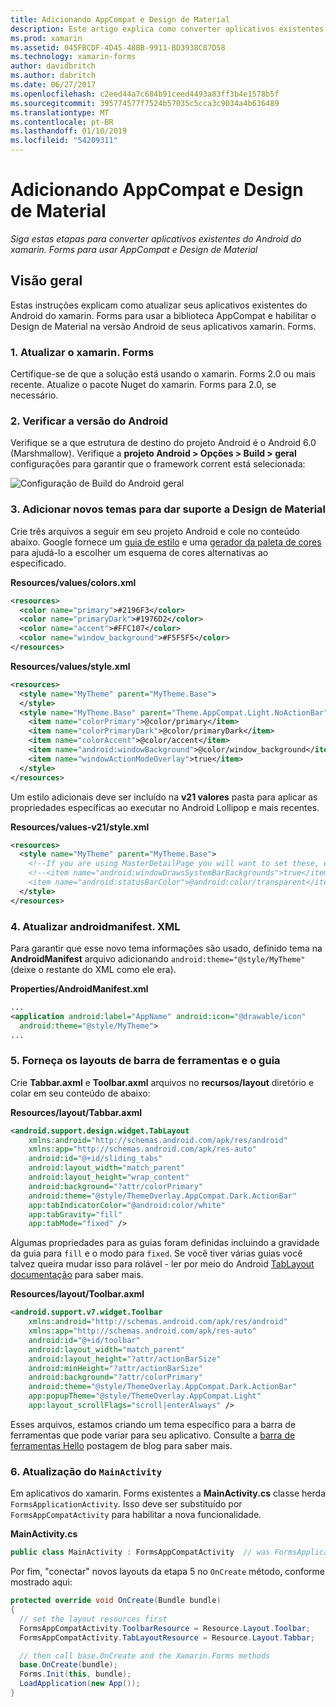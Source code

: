 ```yaml
---
title: Adicionando AppCompat e Design de Material
description: Este artigo explica como converter aplicativos existentes do Android do xamarin. Forms para usar AppCompat e Design de Material.
ms.prod: xamarin
ms.assetid: 045FBCDF-4D45-48BB-9911-BD3938C87D58
ms.technology: xamarin-forms
author: davidbritch
ms.author: dabritch
ms.date: 06/27/2017
ms.openlocfilehash: c2eed44a7c684b91ceed4493a83ff3b4e1578b5f
ms.sourcegitcommit: 395774577f7524b57035c5cca3c9034a4b636489
ms.translationtype: MT
ms.contentlocale: pt-BR
ms.lasthandoff: 01/10/2019
ms.locfileid: "54209311"
---
```

# <a name="adding-appcompat-and-material-design"></a>Adicionando AppCompat e Design de Material

_Siga estas etapas para converter aplicativos existentes do Android do xamarin. Forms para usar AppCompat e Design de Material_

<!-- source https://gist.github.com/jassmith/a3b2a543f99126782936
https://blog.xamarin.com/material-design-for-your-xamarin-forms-android-apps/ -->

## <a name="overview"></a>Visão geral

Estas instruções explicam como atualizar seus aplicativos existentes do Android do xamarin. Forms para usar a biblioteca AppCompat e habilitar o Design de Material na versão Android de seus aplicativos xamarin. Forms.

### <a name="1-update-xamarinforms"></a>1. Atualizar o xamarin. Forms

Certifique-se de que a solução está usando o xamarin. Forms 2.0 ou mais recente. Atualize o pacote Nuget do xamarin. Forms para 2.0, se necessário.

### <a name="2-check-android-version"></a>2. Verificar a versão do Android

Verifique se a que estrutura de destino do projeto Android é o Android 6.0 (Marshmallow). Verifique a **projeto Android > Opções > Build > geral** configurações para garantir que o framework corrent está selecionada:

 ![](appcompat-images/target-android-6-sml.png "Configuração de Build do Android geral")

### <a name="3-add-new-themes-to-support-material-design"></a>3. Adicionar novos temas para dar suporte a Design de Material

Crie três arquivos a seguir em seu projeto Android e cole no conteúdo abaixo. Google fornece um [guia de estilo](http://www.google.com/design/spec/style/color.html#color-color-palette) e uma [gerador da paleta de cores](http://www.materialpalette.com/) para ajudá-lo a escolher um esquema de cores alternativas ao especificado.

**Resources/values/colors.xml**

```xml
<resources>
  <color name="primary">#2196F3</color>
  <color name="primaryDark">#1976D2</color>
  <color name="accent">#FFC107</color>
  <color name="window_background">#F5F5F5</color>
</resources>
```

**Resources/values/style.xml**

```xml
<resources>
  <style name="MyTheme" parent="MyTheme.Base">
  </style>
  <style name="MyTheme.Base" parent="Theme.AppCompat.Light.NoActionBar">
    <item name="colorPrimary">@color/primary</item>
    <item name="colorPrimaryDark">@color/primaryDark</item>
    <item name="colorAccent">@color/accent</item>
    <item name="android:windowBackground">@color/window_background</item>
    <item name="windowActionModeOverlay">true</item>
  </style>
</resources>
```

Um estilo adicionais deve ser incluído na **v21 valores** pasta para aplicar as propriedades específicas ao executar no Android Lollipop e mais recentes.

**Resources/values-v21/style.xml**

```xml
<resources>
  <style name="MyTheme" parent="MyTheme.Base">
    <!--If you are using MasterDetailPage you will want to set these, else you can leave them out-->
    <!--<item name="android:windowDrawsSystemBarBackgrounds">true</item>
    <item name="android:statusBarColor">@android:color/transparent</item>-->
  </style>
</resources>
```

### <a name="4-update-androidmanifestxml"></a>4. Atualizar androidmanifest. XML

Para garantir que esse novo tema informações são usado, definido tema na **AndroidManifest** arquivo adicionando `android:theme="@style/MyTheme"` (deixe o restante do XML como ele era).

**Properties/AndroidManifest.xml**

```xml
...
<application android:label="AppName" android:icon="@drawable/icon"
  android:theme="@style/MyTheme">
...
```

### <a name="5-provide-toolbar-and-tab-layouts"></a>5. Forneça os layouts de barra de ferramentas e o guia

Crie **Tabbar.axml** e **Toolbar.axml** arquivos no **recursos/layout** diretório e colar em seu conteúdo de abaixo:

**Resources/layout/Tabbar.axml**

```xml
<android.support.design.widget.TabLayout
    xmlns:android="http://schemas.android.com/apk/res/android"
    xmlns:app="http://schemas.android.com/apk/res-auto"
    android:id="@+id/sliding_tabs"
    android:layout_width="match_parent"
    android:layout_height="wrap_content"
    android:background="?attr/colorPrimary"
    android:theme="@style/ThemeOverlay.AppCompat.Dark.ActionBar"
    app:tabIndicatorColor="@android:color/white"
    app:tabGravity="fill"
    app:tabMode="fixed" />
```

Algumas propriedades para as guias foram definidas incluindo a gravidade da guia para `fill` e o modo para `fixed`.
Se você tiver várias guias você talvez queira mudar isso para rolável - ler por meio do Android [TabLayout documentação](http://developer.android.com/reference/android/support/design/widget/TabLayout.html) para saber mais.

**Resources/layout/Toolbar.axml**

```xml
<android.support.v7.widget.Toolbar
    xmlns:android="http://schemas.android.com/apk/res/android"
    xmlns:app="http://schemas.android.com/apk/res-auto"
    android:id="@+id/toolbar"
    android:layout_width="match_parent"
    android:layout_height="?attr/actionBarSize"
    android:minHeight="?attr/actionBarSize"
    android:background="?attr/colorPrimary"
    android:theme="@style/ThemeOverlay.AppCompat.Dark.ActionBar"
    app:popupTheme="@style/ThemeOverlay.AppCompat.Light"
    app:layout_scrollFlags="scroll|enterAlways" />
```

Esses arquivos, estamos criando um tema específico para a barra de ferramentas que pode variar para seu aplicativo.
Consulte a [barra de ferramentas Hello](https://blog.xamarin.com/android-tips-hello-toolbar-goodbye-action-bar/) postagem de blog para saber mais.


### <a name="6-update-the-mainactivity"></a>6. Atualização do `MainActivity`

Em aplicativos do xamarin. Forms existentes a **MainActivity.cs** classe herda `FormsApplicationActivity`. Isso deve ser substituído por `FormsAppCompatActivity` para habilitar a nova funcionalidade.

**MainActivity.cs**

```csharp
public class MainActivity : FormsAppCompatActivity  // was FormsApplicationActivity
```

Por fim, "conectar" novos layouts da etapa 5 no `OnCreate` método, conforme mostrado aqui:

```csharp
protected override void OnCreate(Bundle bundle)
{
  // set the layout resources first
  FormsAppCompatActivity.ToolbarResource = Resource.Layout.Toolbar;
  FormsAppCompatActivity.TabLayoutResource = Resource.Layout.Tabbar;

  // then call base.OnCreate and the Xamarin.Forms methods
  base.OnCreate(bundle);
  Forms.Init(this, bundle);
  LoadApplication(new App());
}
```
